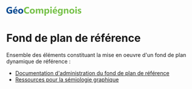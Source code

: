 ![picto](/doc/img/geocompiegnois_2020_reduit_v2.png)

# Fond de plan de référence

Ensemble des éléments constituant la mise en oeuvre d'un fond de plan dynamique de référence :

- [Documentation d'administration du fond de plan de référence](doc/doc_admin_ref_fondplan.md)
- [Ressources pour la sémiologie graphique](sld/)

